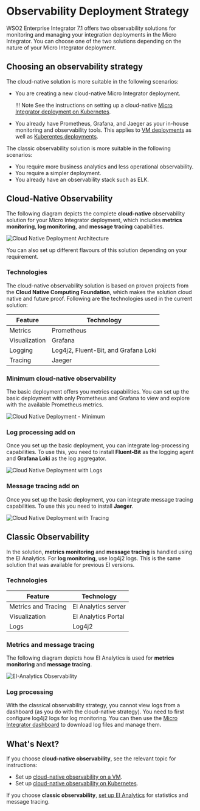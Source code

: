 # Observability Deployment Strategy

WSO2 Enterprise Integrator 7.1 offers two observability solutions for monitoring and managing your integration deployments in the Micro Integrator. You can choose one of the two solutions depending on the nature of your Micro Integrator deployment. 

## Choosing an observability strategy

The cloud-native solution is more suitable in the following scenarios:

- You are creating a new cloud-native Micro Integrator deployment. 

	!!! Note
		See the instructions on setting up a cloud-native [Micro Integrator deployment on Kubernetes](../../../setup/deployment/kubernetes_deployment_patterns).

- You already have Prometheus, Grafana, and Jaeger as your in-house monitoring and observability tools. This applies to [VM deployments](../../../setup/deployment/deploying_wso2_ei) as well as [Kuberentes deployments](../../../setup/deployment/kubernetes_deployment_patterns).

The classic observability solution is more suitable in the following scenarios:

- You require more business analytics and less operational observability.
- You require a simpler deployment.
- You already have an observability stack such as ELK.

## Cloud-Native Observability

The following diagram depicts the complete **cloud-native** observability solution for your Micro Integrator deployment, which includes **metrics monitoring**, **log monitoring**, and **message tracing** capabilities.

![Cloud Native Deployment Architecture](../../assets/img/monitoring-dashboard/cloud-native-deployment-architecture.png)

You can also set up different flavours of this solution depending on your requirement.

### Technologies

The cloud-native observability solution is based on proven projects from the **Cloud Native Computing Foundation**, which makes the solution cloud native and future proof. Following are the technologies used in the current solution:

| **Feature**   | **Technology**              |
|---------------|-----------------------------|
| Metrics       | Prometheus                  |
| Visualization | Grafana                     |
| Logging       | Log4j2, Fluent-Bit, and Grafana Loki |
| Tracing       | Jaeger                      |


### Minimum cloud-native observability

The basic deployment offers you metrics capabilities. You can set up the basic deployment with only Prometheus and Grafana to view and explore with the available Prometheus metrics.

![Cloud Native Deployment - Minimum](../../assets/img/monitoring-dashboard/cloud-native-observability-metrics.png)

### Log processing add on
 
Once you set up the basic deployment, you can integrate log-processing capabilities. To use this, you need to install **Fluent-Bit** as the logging agent and **Grafana Loki** as the log aggregator.

![Cloud Native Deployment with Logs](../../assets/img/monitoring-dashboard/cloud-native-observability-logs.png)

### Message tracing add on

Once you set up the basic deployment, you can integrate message tracing capabilities. To use this you need to install **Jaeger**.  

![Cloud Native Deployment with Tracing](../../assets/img/monitoring-dashboard/cloud-native-observability-tracing.png)

## Classic Observability

In the solution, **metrics monitoring** and **message tracing** is handled using the EI Analytics. For **log monitoring**, use log4j2 logs. This is the same solution that was available for previous EI versions.

### Technologies

| **Feature**   | **Technology**              |
|---------------|-----------------------------|
| Metrics and Tracing       | EI Analytics server        |
| Visualization | EI Analytics Portal      |
| Logs  | Log4j2 |


### Metrics and message tracing

The following diagram depicts how EI Analytics is used for **metrics monitoring** and **message tracing**.

![EI-Analytics Observability](../../assets/img/monitoring-dashboard/classic-observability-architecture.png)

### Log processing

With the classical observability strategy, you cannot view logs from a dashboard (as you do with the cloud-native strategy). You need to first configure log4j2 logs for log monitoring. You can then use the [Micro Integrator dashboard](../../../administer-and-observe/working-with-monitoring-dashboard) to download log files and manage them.

## What's Next?

If you choose **cloud-native observability**, see the relevant topic for instructions:

-	Set up <a href="../../../setup/observability/setting-up-minimum-basic-observability-deployment">cloud-native observability on a VM</a>.
-	Set up <a href="../../../setup/observability/setting-up-cloud-native-observability-in-kubernetes">cloud-native observability on Kubernetes</a>.

If you choose **classic observability**, <a href="../../../setup/observability/setting-up-classic-observability-deployment">set up EI Analytics</a> for statistics and message tracing.
